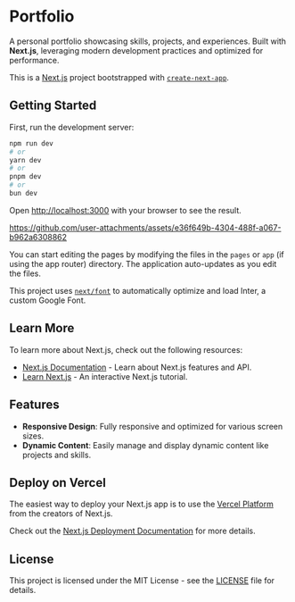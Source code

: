 # Portfolio

A personal portfolio showcasing skills, projects, and experiences. Built with **Next.js**, leveraging modern development practices and optimized for performance.

This is a [Next.js](https://nextjs.org/) project bootstrapped with [`create-next-app`](https://github.com/vercel/next.js/tree/canary/packages/create-next-app).

## Getting Started

First, run the development server:
```bash
npm run dev
# or
yarn dev
# or
pnpm dev
# or
bun dev
```

Open [http://localhost:3000](http://localhost:3000) with your browser to see the result.



https://github.com/user-attachments/assets/e36f649b-4304-488f-a067-b962a6308862



You can start editing the pages by modifying the files in the `pages` or `app` (if using the app router) directory. The application auto-updates as you edit the files.

This project uses [`next/font`](https://nextjs.org/docs/basic-features/font-optimization) to automatically optimize and load Inter, a custom Google Font.

## Learn More

To learn more about Next.js, check out the following resources:

- [Next.js Documentation](https://nextjs.org/docs) - Learn about Next.js features and API.
- [Learn Next.js](https://nextjs.org/learn) - An interactive Next.js tutorial.

## Features

- **Responsive Design**: Fully responsive and optimized for various screen sizes.
- **Dynamic Content**: Easily manage and display dynamic content like projects and skills.

## Deploy on Vercel

The easiest way to deploy your Next.js app is to use the [Vercel Platform](https://vercel.com/new?utm_medium=default-template&filter=next.js&utm_source=create-next-app&utm_campaign=create-next-app-readme) from the creators of Next.js.

Check out the [Next.js Deployment Documentation](https://nextjs.org/docs/deployment) for more details.

## License

This project is licensed under the MIT License - see the [LICENSE](LICENSE) file for details.
